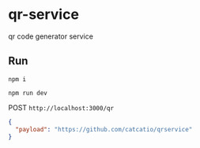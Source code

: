 # qr-service

qr code generator service

## Run

```shell
npm i

npm run dev
```

POST `http://localhost:3000/qr`

```json
{
  "payload": "https://github.com/catcatio/qrservice"
}
```
